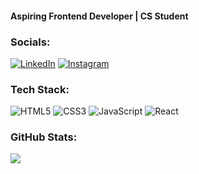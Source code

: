 #### Aspiring Frontend Developer | CS Student 

### Socials:
[![LinkedIn](https://img.shields.io/badge/LinkedIn-%230077B5.svg?logo=linkedin&logoColor=white)](https://linkedin.com/in/ayushyadavone) 
[![Instagram](https://img.shields.io/badge/Instagram-%230077B5.svg?logo=instagram&logoColor=white)](https://www.instagram.com/ayushyadavone/)

### Tech Stack:
![HTML5](https://img.shields.io/badge/html5-%23E34F26.svg?style=for-the-badge&logo=html5&logoColor=white) ![CSS3](https://img.shields.io/badge/css3-%231572B6.svg?style=for-the-badge&logo=css3&logoColor=white) ![JavaScript](https://img.shields.io/badge/javascript-%23323330.svg?style=for-the-badge&logo=javascript&logoColor=%23F7DF1E) ![React](https://img.shields.io/badge/react-%23323330.svg?style=for-the-badge&logo=react&logoColor=%87CEEB)
### GitHub Stats:

<div>
    <img src="https://github-readme-stats.vercel.app/api/top-langs/?username=ayushyadavone&theme=nightowl&hide_border=false&include_all_commits=false&count_private=false&layout=compact" />
</div>
